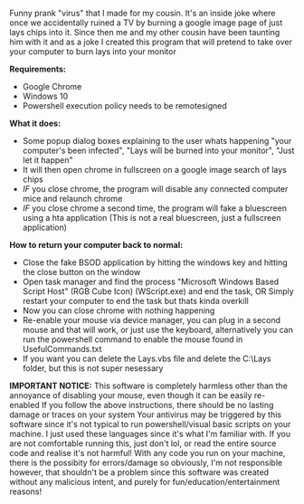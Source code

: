 Funny prank "virus" that I made for my cousin.
It's an inside joke where once we accidentally ruined a TV by burning a google image page of just lays chips into it.
Since then me and my other cousin have been taunting him with it and as a joke I created this program that will pretend to take over your computer to burn lays into your monitor

**Requirements:**
- Google Chrome
- Windows 10
- Powershell execution policy needs to be remotesigned

**What it does:**
- Some popup dialog boxes explaining to the user whats happening "your computer's been infected", "Lays will be burned into your monitor", "Just let it happen"
- It will then open chrome in fullscreen on a google image search of lays chips
- *IF* you close chrome, the program will disable any connected computer mice and relaunch chrome
- *IF* you close chrome a second time, the program will fake a bluescreen using a hta application (This is not a real bluescreen, just a fullscreen application)

**How to return your computer back to normal:**
- Close the fake BSOD application by hitting the windows key and hitting the close button on the window
- Open task manager and find the process "Microsoft Windows Based Script Host" (RGB Cube Icon) (WScript.exe) and end the task, OR Simply restart your computer to end the task but thats kinda overkill
- Now you can close chrome with nothing happening
- Re-enable your mouse via device manager, you can plug in a second mouse and that will work, or just use the keyboard, alternatively you can run the powershell command to enable the mouse found in UsefulCommands.txt
- If you want you can delete the Lays.vbs file and delete the C:\Lays folder, but this is not super nesessary

**IMPORTANT NOTICE:**
This software is completely harmless other than the annoyance of disabling your mouse, even though it can be easily re-enabled
If you follow the above instructions, there should be no lasting damage or traces on your system
Your antivirus may be triggered by this software since it's not typical to run powershell/visual basic scripts on your machine. I just used these languages since it's what I'm familiar with.
If you are not comfortable running this, just don't lol, or read the entire source code and realise it's not harmful!
With any code you run on your machine, there is the possibity for errors/damage so obviously, I'm not responsible however, that shouldn't be a problem since this software was created without any malicious intent, and purely for fun/education/entertainment reasons!
